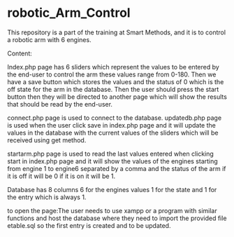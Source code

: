 # robotic_Arm_Control
This repository is a part of the training at Smart Methods, and it is to control a robotic arm with 6 engines. 


Content:


Index.php page has 6 sliders which represent the values to be entered by the end-user to control the arm these values range from 0-180. Then we have a save button which stores the values and the status of 0 which is the off state for the arm in the database. Then the user should press the start button then they will be directed to another page which will show the results that should be read by the end-user.



connect.php page is used to connect to the database.
updatedb.php page is used when the user click save in index.php page and it will update the values in the database with the current values of the sliders which will be received using get method. 


startarm.php page is used to read the last values entered when clicking start in index.php page and it will show the values of the engines starting from engine 1 to engine6 separated by a comma and the status of the arm if it is off it will be 0 if it is on it will be 1. 




Database has 8 columns 6 for the engines values 1 for the state and 1 for the entry which is always 1. 

to open the page:The user needs to use xampp or a program with similar functions and host the database where they need to import the provided file etable.sql so the first entry is created and to be updated. 
 
